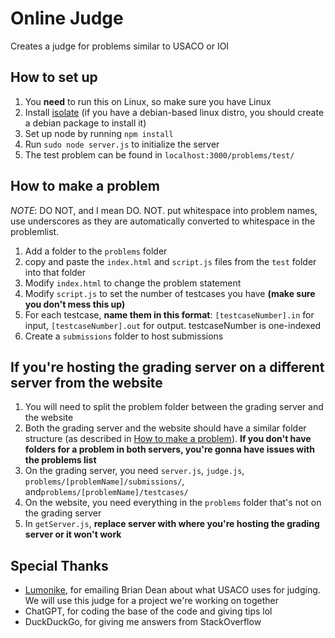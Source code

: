 # Online Judge
Creates a judge for problems similar to USACO or IOI
## How to set up
1. You **need** to run this on Linux, so make sure you have Linux
1. Install [isolate](https://github.com/ioi/isolate) (if you have a debian-based linux distro, you should create a debian package to install it)
2. Set up node by running `npm install`
3. Run `sudo node server.js` to initialize the server
4. The test problem can be found in `localhost:3000/problems/test/`
## How to make a problem
*NOTE*:  DO NOT, and I mean DO. NOT. put whitespace into problem names, use underscores as they are automatically converted to whitespace in the problemlist.
1. Add a folder to the `problems` folder
2. copy and paste the `index.html` and `script.js` files from the `test` folder into that folder
3. Modify `index.html` to change the problem statement
4. Modify `script.js` to set the number of testcases you have **(make sure you don't mess this up)**
5. For each testcase, **name them in this format**: `[testcaseNumber].in` for input, `[testcaseNumber].out` for output. testcaseNumber is one-indexed
6. Create a `submissions` folder to host submissions
## If you're hosting the grading server on a different server from the website
1. You will need to split the problem folder between the grading server and the website
2. Both the grading server and the website should have a similar folder structure (as described in [How to make a problem](#how-to-make-a-problem)). **If you don't have folders for a problem in both servers, you're gonna have issues with the problems list**
3. On the grading server, you need `server.js`, `judge.js`, `problems/[problemName]/submissions/`, and`problems/[problemName]/testcases/`
4. On the website, you need everything in the `problems` folder that's not on the grading server
5. In `getServer.js`, **replace server with where you're hosting the grading server or it won't work**
## Special Thanks
- [Lumonike](https://github.com/lumonike), for emailing Brian Dean about what USACO uses for judging. We will use this judge for a project we're working on together
- ChatGPT, for coding the base of the code and giving tips lol
- DuckDuckGo, for giving me answers from StackOverflow

